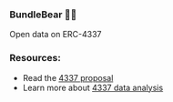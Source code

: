 ### BundleBear 🐻✨

Open data on ERC-4337

### Resources:
- Read the [4337 proposal](https://eips.ethereum.org/EIPS/eip-4337)
- Learn more about [4337 data analysis](https://docs.getdbt.com/docs/introduction)
